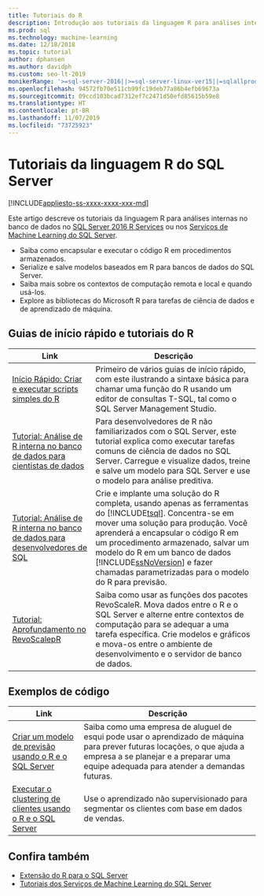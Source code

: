 ```yaml
---
title: Tutoriais do R
description: Introdução aos tutoriais da linguagem R para análises internas no banco de dados no SQL Server.
ms.prod: sql
ms.technology: machine-learning
ms.date: 12/18/2018
ms.topic: tutorial
author: dphansen
ms.author: davidph
ms.custom: seo-lt-2019
monikerRange: '>=sql-server-2016||>=sql-server-linux-ver15||=sqlallproducts-allversions'
ms.openlocfilehash: 94572fb70e511cb99fc19deb77a86b4efb69673a
ms.sourcegitcommit: 09ccd103bcad7312ef7c2471d50efd85615b59e8
ms.translationtype: HT
ms.contentlocale: pt-BR
ms.lasthandoff: 11/07/2019
ms.locfileid: "73725923"
---
```

# <a name="sql-server-r-language-tutorials"></a>Tutoriais da linguagem R do SQL Server
[!INCLUDE[appliesto-ss-xxxx-xxxx-xxx-md](../../includes/appliesto-ss-xxxx-xxxx-xxx-md.md)]

Este artigo descreve os tutoriais da linguagem R para análises internas no banco de dados no [SQL Server 2016 R Services](../install/sql-r-services-windows-install.md) ou nos [Serviços de Machine Learning do SQL Server](../install/sql-machine-learning-services-windows-install.md).

+ Saiba como encapsular e executar o código R em procedimentos armazenados.
+ Serialize e salve modelos baseados em R para bancos de dados do SQL Server.
+ Saiba mais sobre os contextos de computação remota e local e quando usá-los.
+ Explore as bibliotecas do Microsoft R para tarefas de ciência de dados e de aprendizado de máquina.

<a name="bkmk_sqltutorials"></a>

## <a name="r-quickstarts-and-tutorials"></a>Guias de início rápido e tutoriais do R

| Link | Descrição |
|------|-------------|
| [Início Rápido: Criar e executar scripts simples do R](quickstart-r-create-script.md) | Primeiro de vários guias de início rápido, com este ilustrando a sintaxe básica para chamar uma função do R usando um editor de consultas T-SQL, tal como o SQL Server Management Studio. |
| [Tutorial: Análise de R interna no banco de dados para cientistas de dados](../tutorials/walkthrough-data-science-end-to-end-walkthrough.md) | Para desenvolvedores de R não familiarizados com o SQL Server, este tutorial explica como executar tarefas comuns de ciência de dados no SQL Server. Carregue e visualize dados, treine e salve um modelo para SQL Server e use o modelo para análise preditiva. |
| [Tutorial: Análise de R interna no banco de dados para desenvolvedores de SQL](../tutorials/sqldev-in-database-r-for-sql-developers.md) | Crie e implante uma solução do R completa, usando apenas as ferramentas do [!INCLUDE[tsql](../../includes/tsql-md.md)]. Concentra-se em mover uma solução para produção. Você aprenderá a encapsular o código R em um procedimento armazenado, salvar um modelo do R em um banco de dados [!INCLUDE[ssNoVersion](../../includes/ssnoversion-md.md)] e fazer chamadas parametrizadas para o modelo do R para previsão. |
| [Tutorial: Aprofundamento no RevoScalepR](deepdive-data-science-deep-dive-using-the-revoscaler-packages.md) | Saiba como usar as funções dos pacotes RevoScaleR. Mova dados entre o R e o SQL Server e alterne entre contextos de computação para se adequar a uma tarefa específica. Crie modelos e gráficos e mova-os entre o ambiente de desenvolvimento e o servidor de banco de dados. |

<a name ="bkmk_samples"></a>

## <a name="code-samples"></a>Exemplos de código

| Link | Descrição |
|------|-------------|
| [Criar um modelo de previsão usando o R e o SQL Server](https://microsoft.github.io/sql-ml-tutorials/R/rentalprediction) | Saiba como uma empresa de aluguel de esqui pode usar o aprendizado de máquina para prever futuras locações, o que ajuda a empresa a se planejar e a preparar uma equipe adequada para atender a demandas futuras. |
| [Executar o clustering de clientes usando o R e o SQL Server](https://microsoft.github.io/sql-ml-tutorials/R/customerclustering/) | Use o aprendizado não supervisionado para segmentar os clientes com base em dados de vendas. |

## <a name="see-also"></a>Confira também

+ [Extensão do R para o SQL Server](../concepts/extension-r.md)
+ [Tutoriais dos Serviços de Machine Learning do SQL Server](machine-learning-services-tutorials.md)


